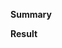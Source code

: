 <!--
  Thanks for submitting a pull request!
  Please provide enough information so that others can review your pull request.
-->

**Summary**

<!--
  Explain the **motivation** for making this change.
  What existing problem does the pull request solve?
  Are there any linked issues?
-->

**Result**

<!--
  Demonstrate the code is solid.
  Example: The exact commands you ran and their output,
  screenshots / videos if the pull request changes UI.
-->
